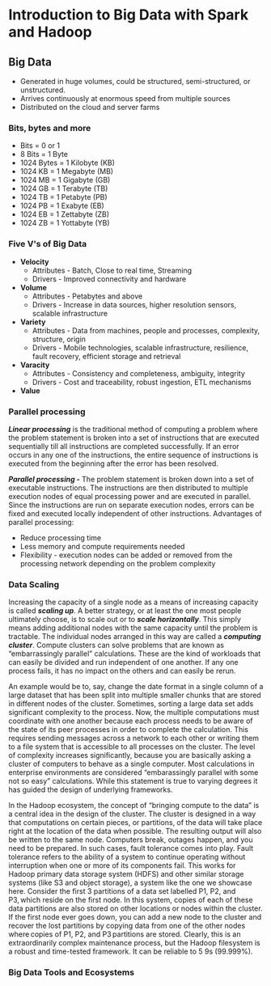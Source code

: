 # Introduction to Big Data with Spark and Hadoop

## Big Data
* Generated in huge volumes, could be structured, semi-structured, or unstructured.
* Arrives continuously at enormous speed from multiple sources
* Distributed on the cloud and server farms

### Bits, bytes and more
* Bits = 0 or 1
* 8 Bits = 1 Byte
* 1024 Bytes = 1 Kilobyte (KB)
* 1024 KB = 1 Megabyte (MB)
* 1024 MB = 1 Gigabyte (GB)
* 1024 GB = 1 Terabyte (TB)
* 1024 TB = 1 Petabyte (PB)
* 1024 PB = 1 Exabyte (EB)
* 1024 EB = 1 Zettabyte (ZB)
* 1024 ZB = 1 Yottabyte (YB)

### Five V's of Big Data
* **Velocity**
  * Attributes - Batch, Close to real time, Streaming
  * Drivers - Improved connectivity and hardware 
* **Volume**
  * Attributes - Petabytes and above
  * Drivers - Increase in data sources, higher resolution sensors, scalable infrastructure
* **Variety**
  * Attributes - Data from machines, people and processes, complexity, structure, origin
  * Drivers - Mobile technologies, scalable infrastructure, resilience, fault recovery, efficient storage and retrieval
* **Varacity**
  * Attributes - Consistency and completeness, ambiguity, integrity
  * Drivers - Cost and traceability, robust ingestion, ETL mechanisms
* **Value**

### Parallel processing
***Linear processing*** is the traditional method of computing a problem where the problem statement is broken into a set of instructions that are executed sequentially till all instructions are completed successfully. If an error occurs in any one of the instructions, the entire sequence of instructions is executed from the beginning after the error has been resolved.

***Parallel processing -*** The problem statement is broken down into a set of executable instructions. The instructions are then distributed to multiple execution nodes of equal processing power and are executed in parallel. Since the instructions are run on separate execution nodes, errors can be fixed and executed locally independent of other instructions. Advantages of parallel processing:
* Reduce processing time
* Less memory and compute requirements needed
* Flexibility - execution nodes can be added or removed from the processing network depending on the problem complexity

### Data Scaling
Increasing the capacity of a single node as a means of increasing capacity is called ***scaling up***. A better strategy, or at least the one most people ultimately choose, is to scale out or to ***scale horizontally***. This simply means adding additional nodes with the same capacity until the problem is tractable. The individual nodes arranged in this way are called a ***computing cluster***. Compute clusters can solve problems that are known as “embarrassingly parallel” calculations. These are the kind of workloads that can easily be divided and run independent of one another. If any one process fails, it has no impact on the others and can easily be rerun. 

An example would be to, say, change the date format in a single column of a large dataset that has been split into multiple smaller chunks that are stored in different nodes of the cluster. Sometimes, sorting a large data set adds significant complexity to the process. Now, the multiple computations must coordinate with one another because each process needs to be aware of the state of its peer processes in order to complete the calculation. This requires sending messages across a network to each other or writing them to a file system that is accessible to all processes on the cluster. The level of complexity increases significantly, because you are basically asking a cluster of computers to behave as a single computer. Most calculations in enterprise environments are considered “embarassingly parallel with some not so easy” calculations. While this statement is true to varying degrees it has guided the design of underlying frameworks. 

In the Hadoop ecosystem, the concept of “bringing compute to the data” is a central idea in the design of the cluster. The cluster is designed in a way that computations on certain pieces, or partitions, of the data will take place right at the location of the data when possible. The resulting output will also be written to the same node. Computers break, outages happen, and you need to be prepared. In such cases, fault tolerance comes into play. Fault tolerance refers to the ability of a system to continue operating without interruption when one or more of its components fail. This works for Hadoop primary data storage system (HDFS) and other similar storage systems (like S3 and object storage), a system like the one we showcase here. Consider the first 3 partitions of a data set labelled P1, P2, and P3, which reside on the first node. In this system, copies of each of these data partitions are also stored on other locations or nodes within the cluster. If the first node ever goes down, you can add a new node to the cluster and recover the lost partitions by copying data from one of the other nodes where copies of P1, P2, and P3 partitions are stored. Clearly, this is an extraordinarily complex maintenance process, but the Hadoop filesystem is a robust and time-tested framework. It can be reliable to 5 9s (99.999%). 

### Big Data Tools and Ecosystems


